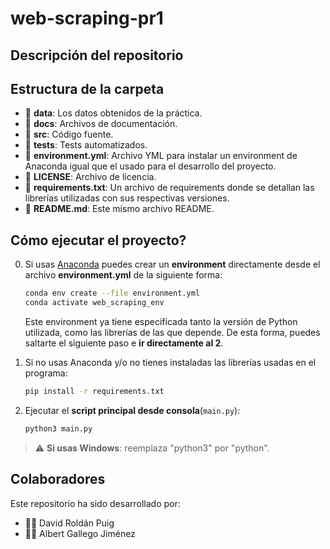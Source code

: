 # web-scraping-pr1

## Descripción del repositorio

## Estructura de la carpeta

- 📂 **data**: Los datos obtenidos de la práctica.
- 📂 **docs**: Archivos de documentación.
- 📂 **src**: Código fuente.
- 📂 **tests**: Tests automatizados.
- 📄 **environment.yml**: Archivo YML para instalar un environment de Anaconda igual que el usado para el desarrollo del proyecto.
- 📄 **LICENSE**: Archivo de licencia.
- 📄 **requirements.txt**: Un archivo de requirements donde se detallan las librerías utilizadas con sus respectivas versiones.
- 📄 **README.md**: Este mismo archivo README.

## Cómo ejecutar el proyecto?

0. Si usas [Anaconda](https://www.anaconda.com/) puedes crear un **environment** directamente desde el archivo **environment.yml** de la siguiente forma:
      ``` bash
      conda env create --file environment.yml
      conda activate web_scraping_env
      ```
   Este environment ya tiene especificada tanto la versión de Python utilizada, como las librerías de las que depende. De esta forma, puedes saltarte el siguiente paso e **ir directamente al 2**. 


1. Si no usas Anaconda y/o no tienes instaladas las librerías usadas en el programa:
      ``` bash
      pip install -r requirements.txt
      ```
   
2. Ejecutar el **script principal desde consola**(``main.py``):
      ``` bash
      python3 main.py
      ```

> ⚠️ **Si usas Windows**: reemplaza "python3" por "python".

## Colaboradores
Este repositorio ha sido desarrollado por:
- 👨‍💻 David Roldán Puig
- 👨‍💻 Albert Gallego Jiménez